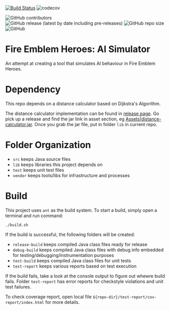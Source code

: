 [![Build Status](https://travis-ci.com/EachOneChew/FEH-AI-Simulator.svg?branch=master)](https://travis-ci.com/EachOneChew/FEH-AI-Simulator)
![codecov](https://codecov.io/gh/zhiming-qiu/FEH-AI-Simulator/branch/master/graph/badge.svg)



![GitHub contributors](https://img.shields.io/github/contributors/EachOneChew/FEH-AI-Simulator)
![GitHub release (latest by date including pre-releases)](https://img.shields.io/github/v/release/EachOneChew/FEH-AI-Simulator?include_prereleases)
![GitHub repo size](https://img.shields.io/github/repo-size/EachOneChew/FEH-AI-Simulator)
![GitHub](https://img.shields.io/github/license/EachOneChew/FEH-AI-Simulator)


# Fire Emblem Heroes: AI Simulator

An attempt at creating a tool that simulates AI behaviour in Fire Emblem Heroes.

# Dependency

This repo depends on a distance calculator based on Dijkstra's Algorithm.

The distance calculator implementation can be found in [release page](https://github.com/EachOneChew/Dijkstra-s-Algorithm-FEH/releases). Go pick up a release and find the jar link in asset section, eg [Assets|distance-calculator.jar](https://github.com/EachOneChew/Dijkstra-s-Algorithm-FEH/releases/download/v0.2-alpha/distance-calculator.jar). Once you grab the jar file, put in folder `lib` in current repo.

# Folder Organization

* `src` keeps Java source files
* `lib` keeps libraries this project depends on
* `test` keeps unit test files
* `vendor` keeps tools/libs for infrastructure and processes

# Build

This project uses `ant` as the build system. To start a build, simply open a terminal and run command:

```
./build.sh
```

If the build is successful, the following folders will be created:

* `release-build` keeps compiled Java class files ready for release
* `debug-build` keeps compiled Java class files with debug info embedded for testing/debugging/instrumentation purposes
* `test-build` keeps compiled Java class files for unit tests
* `test-report` keeps various reports based on test execution

If the build fails, take a look at the console output to figure out whewre build fails. Folder `test-report` has error reports for checkstyle violations and unit test failures.

To check coverage report, open local file `${repo-dir}/test-report/cov-report/index.html` for more details.
